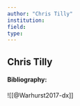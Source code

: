 ```yaml
---
author: "Chris Tilly"
institution:
field:
type:
---
```


## Chris Tilly
#### Bibliography:

![[@Warhurst2017-dx]]